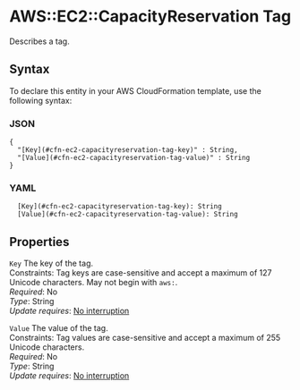 # AWS::EC2::CapacityReservation Tag<a name="aws-properties-ec2-capacityreservation-tag"></a>

Describes a tag\.

## Syntax<a name="aws-properties-ec2-capacityreservation-tag-syntax"></a>

To declare this entity in your AWS CloudFormation template, use the following syntax:

### JSON<a name="aws-properties-ec2-capacityreservation-tag-syntax.json"></a>

```
{
  "[Key](#cfn-ec2-capacityreservation-tag-key)" : String,
  "[Value](#cfn-ec2-capacityreservation-tag-value)" : String
}
```

### YAML<a name="aws-properties-ec2-capacityreservation-tag-syntax.yaml"></a>

```
  [Key](#cfn-ec2-capacityreservation-tag-key): String
  [Value](#cfn-ec2-capacityreservation-tag-value): String
```

## Properties<a name="aws-properties-ec2-capacityreservation-tag-properties"></a>

`Key`  <a name="cfn-ec2-capacityreservation-tag-key"></a>
The key of the tag\.  
Constraints: Tag keys are case\-sensitive and accept a maximum of 127 Unicode characters\. May not begin with `aws:`\.  
*Required*: No  
*Type*: String  
*Update requires*: [No interruption](https://docs.aws.amazon.com/AWSCloudFormation/latest/UserGuide/using-cfn-updating-stacks-update-behaviors.html#update-no-interrupt)

`Value`  <a name="cfn-ec2-capacityreservation-tag-value"></a>
The value of the tag\.  
Constraints: Tag values are case\-sensitive and accept a maximum of 255 Unicode characters\.  
*Required*: No  
*Type*: String  
*Update requires*: [No interruption](https://docs.aws.amazon.com/AWSCloudFormation/latest/UserGuide/using-cfn-updating-stacks-update-behaviors.html#update-no-interrupt)